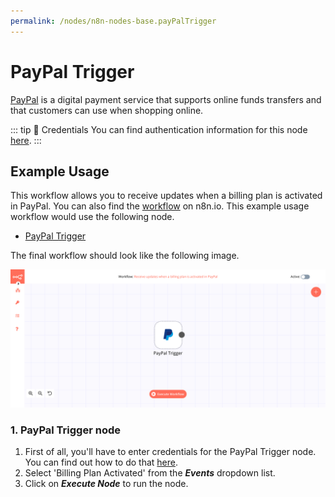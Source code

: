 ```yaml
---
permalink: /nodes/n8n-nodes-base.payPalTrigger
---
```


# PayPal Trigger

[PayPal](https://paypal.com) is a digital payment service that supports online funds transfers and that customers can use when shopping online.

::: tip 🔑 Credentials
You can find authentication information for this node [here](../../../credentials/PayPal/README.md).
:::

## Example Usage

This workflow allows you to receive updates when a billing plan is activated in PayPal. You can also find the [workflow](https://n8n.io/workflows/653) on n8n.io. This example usage workflow would use the following node.
- [PayPal Trigger]()

The final workflow should look like the following image.

![A workflow with the PayPal Trigger node](./workflow.png)

### 1. PayPal Trigger node

1. First of all, you'll have to enter credentials for the PayPal Trigger node. You can find out how to do that [here](../../../credentials/PayPal/README.md).
2. Select 'Billing Plan Activated' from the ***Events*** dropdown list.
3. Click on ***Execute Node*** to run the node.
